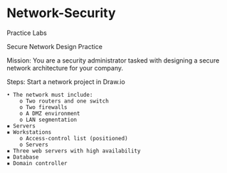 # Network-Security
Practice Labs

Secure Network Design Practice

Mission:
You are a security administrator tasked with designing a secure network architecture for your company.

Steps:
Start a network project in Draw.io

	• The network must include:
		o Two routers and one switch
		o Two firewalls
		o A DMZ environment
		o LAN segmentation
	▪ Servers
	▪ Workstations
		o Access-control list (positioned)
		o Servers
	▪ Three web servers with high availability
	▪ Database
	▪ Domain controller
